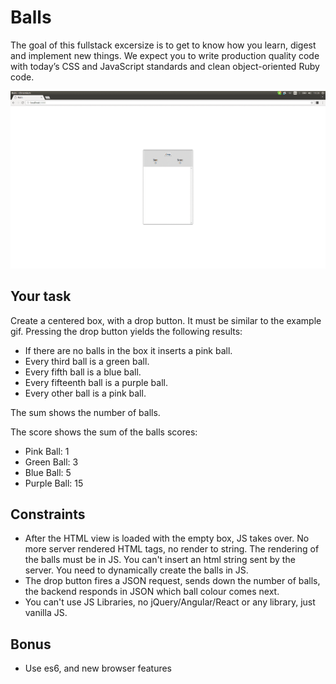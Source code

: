 # Balls

The goal of this fullstack excersize is to get to know how you learn, digest and implement new things. We expect you to write production quality code with today’s CSS and JavaScript standards and clean object-oriented Ruby code.

![Alt text](example.gif?raw=true "Balls")

## Your task

Create a centered box, with a drop button. It must be similar to the example gif.
Pressing the drop button yields the following results:

- If there are no balls in the box it inserts a pink ball.
- Every third ball is a green ball.
- Every fifth ball is a blue ball.
- Every fifteenth ball is a purple ball.
- Every other ball is a pink ball.

The sum shows the number of balls.

The score shows the sum of the balls scores:
- Pink Ball:   1
- Green Ball:  3
- Blue Ball:   5
- Purple Ball: 15

## Constraints

- After the HTML view is loaded with the empty box, JS takes over. No more server rendered HTML tags, no render to string.
  The rendering of the balls must be in JS. You can't insert an html string sent by the server. You need to dynamically create the balls in JS.
- The drop button fires a JSON request, sends down the number of balls, the backend responds in JSON which ball colour comes next.
- You can't use JS Libraries, no jQuery/Angular/React or any library, just vanilla JS.

## Bonus

- Use es6, and new browser features
